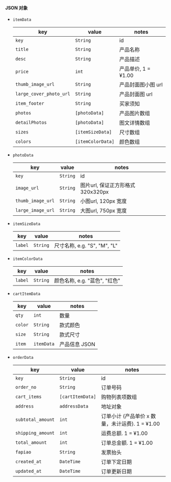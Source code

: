 
#### JSON 对象

- `itemData`

    key | value | notes
    ----|-------|--------
    `key` | `String` | id
    `title` | `String` | 产品名称
    `desc` | `String` | 产品描述
    `price` | `int` | 产品单价, 1 = ¥1.00
    `thumb_image_url` | `String` | 产品封面图小图 url
    `large_cover_photo_url` | `String` | 产品封面图 url 
    `item_footer` | `String` | 买家须知
    `photos` | `[photoData]` | 产品图片数组
    `detailPhotos` | `[photoData]` | 图文详情数组
    `sizes` | `[itemSizeData]` | 尺寸数组
    `colors` | `[itemColorData]` | 颜色数组

- `photoData`

    key | value | notes
    ----|-------|--------
    `key` | `String` | id
    `image_url` | `String` | 图片url, 保证正方形格式 320x320px
    `thumb_image_url` | `String` | 小图url, 120px 宽度
    `large_image_url` | `String` | 大图url, 750px 宽度

- `itemSizeData`

    key | value | notes
    ----|-------|-------
    `label` | `String` | 尺寸名称, e.g. "S", "M", "L"

- `itemColorData`
    
    key | value | notes 
    ----|-------|-------
    `label` | `String` | 颜色名称, e.g. "蓝色", "红色"

- `cartItemData`

    key | value | notes
    ----|-------|-------
    `qty` | `int` | 数量
    `color` | `String` | 款式颜色
    `size` | `String` | 款式尺寸
    `item` | `itemData` | 产品信息 JSON

- `orderData`
    
    key | value | notes
    ----|-------|-------
    `key` | `String` | id
    `order_no` | `String` | 订单号码
    `cart_items` | `[cartItemData]` | 购物列表项数组
    `address` | `addressData` | 地址对象
    `subtotal_amount` | `int` | 订单小计 (产品单价 x 数量，未计运费). 1 = ¥1.00
    `shipping_amount` | `int` | 运费总额. 1 = ¥1.00
    `total_amount` | `int` | 订单总金额. 1 = ¥1.00
    `fapiao` | `String` | 发票抬头
    `created_at` | `DateTime` | 订单下定日期
    `updated_at` | `DateTime` | 订单更新日期



